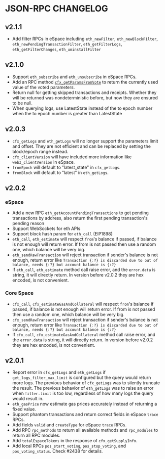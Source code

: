 # JSON-RPC CHANGELOG

## v2.1.1

- Add filter RPCs in eSpace including `eth_newFilter`, `eth_newBlockFilter`, `eth_newPendingTransactionFilter`, `eth_getFilterLogs`, `eth_getFilterChanges`, `eth_uninstallFilter`

## v2.1.0

- Support `eth_subscribe` and `eth_unsubscribe` in eSpace RPCs.
- Add an RPC method [`cfx_getParamsFromVote`](https://developer.confluxnetwork.org/conflux-doc/docs/json_rpc#cfx_getparamsfromvote) to return the currently used value of the voted parameters.
- Return null for getting skipped transactions and receipts. Whether they will be returned was nondeterministic before, but now they are ensured to be null.
- When querying logs, use LatestState instead of the to epoch number when the to epoch number is greater than LatestState

## v2.0.3

- `cfx_getLogs` and `eth_getLogs` will no longer support the parameters limit and offset. They are not efficient and can be replaced by setting the block/epoch range instead.
- `cfx_clientVersion` will have included more information like `web3_clientVersion` in eSpace.
- `fromEpoch` will default to "latest_state" in `cfx_getLogs`.
- `fromBlock` will default to "latest" in `eth_getLogs`.

## v2.0.2

### eSpace

- Add a new RPC `eth_getAccountPendingTransactions` to get pending transactions by address, also return the first pending transaction's pending reason
- Support WebSockets for eth APIs
- Support block hash param for `eth_call` (EIP1898)
- `eth_call`, `eth_estimate` will respect `from`'s balance if passed, if balance is not enough will return error. If from is not passed then use a random one, which balance will be very big.
- `eth_sendRawTransaction` will reject transaction if sender's balance is not enough, return error like `Transaction {:?} is discarded due to out of balance, needs {:?} but account balance is {:?}`
- If `eth_call`, `eth_estimate` method call raise error, and the `error.data` is string, it will directly return. In version before v2.0.2 they are hex encoded, is not convenient.

### Core Space

- `cfx_call`, `cfx_estimateGasAndCollateral` will respect `from`'s balance if passed, if balance is not enough will return error. If from is not passed then use a random one, which balance will be very big.
- `cfx_sendRawTransaction` will reject transaction if sender's balance is not enough, return error like `Transaction {:?} is discarded due to out of balance, needs {:?} but account balance is {:?}`
- If `cfx_call`, `cfx_estimateGasAndCollateral` method call raise error, and the `error.data` is string, it will directly return. In version before v2.0.2 they are hex encoded, is not convenient.

## v2.0.1

- Report error in `cfx_getLogs` and `eth_getLogs` if `get_logs_filter_max_limit` is configured but the query would return more logs. The previous behavior of `cfx_getLogs` was to silently truncate the result. The previous behavior of `eth_getLogs` was to raise an error when `filter.limit` is too low, regardless of how many logs the query would result in.
- `eth_gasPrice` now estimate gas prices accurately instead of returning a fixed value.
- Support phantom transactions and return correct fields in eSpace `trace` RPCs.
- Add fields `valid` and `createType` for eSpace `trace` RPCs.
- Add RPC `rpc_methods` to return all available methods and `rpc_modules` to return all RPC modules.
- Add `totalEspaceTokens` in the response of `cfx_getSupplyInfo`.
- Add local RPCs `pos_start_voting`, `pos_stop_voting`, and `pos_voting_status`. Check #2438 for details.